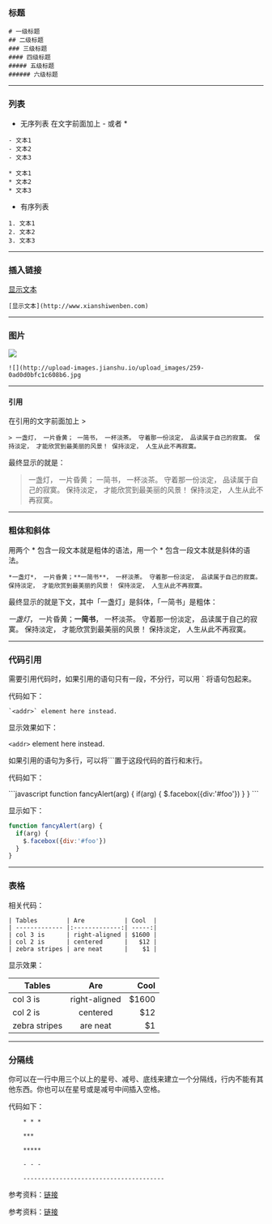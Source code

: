 ### 标题

```
# 一级标题
## 二级标题
### 三级标题
#### 四级标题
##### 五级标题
###### 六级标题
```
---------

### 列表

* 无序列表
在文字前面加上 - 或者 *
```
- 文本1
- 文本2
- 文本3

```

```
* 文本1
* 文本2
* 文本3
```

* 有序列表
```
1. 文本1
2. 文本2
3. 文本3
```
---------

### 插入链接

[显示文本](链接地址)
```
[显示文本](http://www.xianshiwenben.com)
```

---------

### 图片

![](图片链接地址)
```
![](http://upload-images.jianshu.io/upload_images/259-0ad0d0bfc1c608b6.jpg
```
---------

#### 引用
在引用的文字前面加上 >

```
> 一盏灯， 一片昏黄； 一简书， 一杯淡茶。 守着那一份淡定， 品读属于自己的寂寞。 保持淡定， 才能欣赏到最美丽的风景！ 保持淡定， 人生从此不再寂寞。
```
最终显示的就是：
> 一盏灯， 一片昏黄； 一简书， 一杯淡茶。 守着那一份淡定， 品读属于自己的寂寞。 保持淡定， 才能欣赏到最美丽的风景！ 保持淡定， 人生从此不再寂寞。

---------

### 粗体和斜体
用两个 * 包含一段文本就是粗体的语法，用一个 * 包含一段文本就是斜体的语法。

```
*一盏灯*， 一片昏黄；**一简书**， 一杯淡茶。 守着那一份淡定， 品读属于自己的寂寞。 保持淡定， 才能欣赏到最美丽的风景！ 保持淡定， 人生从此不再寂寞。
```

最终显示的就是下文，其中「一盏灯」是斜体，「一简书」是粗体：


*一盏灯*， 一片昏黄；**一简书**， 一杯淡茶。 守着那一份淡定， 品读属于自己的寂寞。 保持淡定， 才能欣赏到最美丽的风景！ 保持淡定， 人生从此不再寂寞。


----------

### 代码引用

需要引用代码时，如果引用的语句只有一段，不分行，可以用 ` 将语句包起来。

代码如下：
```
`<addr>` element here instead.
```

显示效果如下：

`<addr>` element here instead.

如果引用的语句为多行，可以将```置于这段代码的首行和末行。

代码如下：

\`\`\`javascript
 function fancyAlert(arg) {
    if(arg) {
         $.facebox({div:'#foo'})
     }
 }
\`\`\`

显示如下：


```javascript
function fancyAlert(arg) {
  if(arg) {
    $.facebox({div:'#foo'})
  }
}
```


----------

### 表格

相关代码：

```
| Tables        | Are           | Cool  |
| ------------- |:-------------:| -----:|
| col 3 is      | right-aligned | $1600 |
| col 2 is      | centered      |   $12 |
| zebra stripes | are neat      |    $1 |
```


显示效果：

| Tables        | Are           | Cool  |
| ------------- |:-------------:| -----:|
| col 3 is      | right-aligned | $1600 |
| col 2 is      | centered      |   $12 |
| zebra stripes | are neat      |    $1 |

---------


### 分隔线

你可以在一行中用三个以上的星号、减号、底线来建立一个分隔线，行内不能有其他东西。你也可以在星号或是减号中间插入空格。

代码如下：
``` 
    * * *

    ***

    *****

    - - -

    ---------------------------------------
```

参考资料：[链接](http://www.jianshu.com/p/q81RER)

参考资料：[链接](https://www.appinn.com/markdown/)